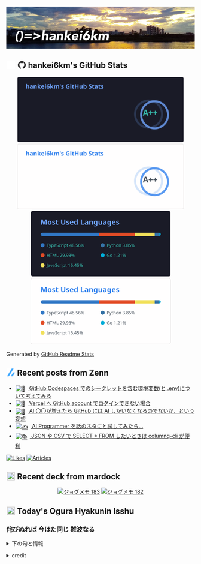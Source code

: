 <p align="center">

![()=>hankei6km](assets/images/header1.jpg)

</p>

<h2>
<img width="24" height="24" style="height:1em;width:1em;margin:0 0.05em 0 0.1em;vertical-align:-0.1em;"
 src="assets/images/github-dark.svg#gh-dark-mode-only" />
<img width="24" height="24" style="height:1em;width:1em;margin:0 0.05em 0 0.1em;vertical-align:-0.1em;"
 src="assets/images/github-light.svg#gh-light-mode-only" />
hankei6km's GitHub Stats
</h2>

<p align="center">

<img width="446" alt="hankei6km's GitHub stats" src="assets/images/stats-dark.svg#gh-dark-mode-only">
<img width="446" alt="hankei6km's GitHub stats" src="assets/images/stats-light.svg#gh-light-mode-only">
<img width="375" alt="Top Langs" src="assets/images/top-langs-dark.svg#gh-dark-mode-only">
<img width="375" alt="Top Langs" src="assets/images/top-langs-light.svg#gh-light-mode-only">

</p>

Generated by [GitHub Readme Stats](https://github.com/anuraghazra/github-readme-stats)

<h2>
<img width="24" height="24" style="width:1em; height:1em; margin: 0 .05em 0 .1em; vertical-align: -0.1em;" src="assets/images/zenn.svg">
Recent posts from Zenn
</h2>

<ul><li><a href="https://zenn.dev/hankei6km/articles/env-in-github-codespaces"><img style="width:1.1em; height:1.1em; margin: 0 .5em 0 .1em; vertical-align: -0.1em;" width="18" height="18" alt="🙊" src="https://twemoji.maxcdn.com/v/13.1.0/72x72/1f64a.png"> GitHub Codespaces でのシークレットを含む環境変数(と .env)について考えてみる</a></li><li><a href="https://zenn.dev/hankei6km/articles/regain-to-link-vercel-account-with-github-account"><img style="width:1.1em; height:1.1em; margin: 0 .5em 0 .1em; vertical-align: -0.1em;" width="18" height="18" alt="🔗" src="https://twemoji.maxcdn.com/v/13.1.0/72x72/1f517.png"> Vercel へ GitHub account でログインできない場合</a></li><li><a href="https://zenn.dev/hankei6km/articles/ai-honyarara"><img style="width:1.1em; height:1.1em; margin: 0 .5em 0 .1em; vertical-align: -0.1em;" width="18" height="18" alt="🗿" src="https://twemoji.maxcdn.com/v/13.1.0/72x72/1f5ff.png"> AI 〇〇が増えたら GitHub には AI しかいなくなるのでないか、という妄想</a></li><li><a href="https://zenn.dev/hankei6km/articles/try-ai-programmer"><img style="width:1.1em; height:1.1em; margin: 0 .5em 0 .1em; vertical-align: -0.1em;" width="18" height="18" alt="✍️" src="https://twemoji.maxcdn.com/v/13.1.0/72x72/270d.png"> AI Programmer を話のネタにと試してみたら…</a></li><li><a href="https://zenn.dev/hankei6km/articles/select-from-json-csv-by-using-columnq-cli"><img style="width:1.1em; height:1.1em; margin: 0 .5em 0 .1em; vertical-align: -0.1em;" width="18" height="18" alt="📚" src="https://twemoji.maxcdn.com/v/13.1.0/72x72/1f4da.png"> JSON や CSV で SELECT * FROM したいときは columnq-cli が便利</a></li></ul>

[![Likes](https://badgen.org/img/zenn/hankei6km/likes?style=flat)](https://zenn.dev/hankei6km)
[![Articles](https://badgen.org/img/zenn/hankei6km/articles?style=flat)](https://zenn.dev/hankei6km)

<h2>
<img width="24" height="24" style="width:1em; height:1em; margin: 0 .05em 0 .1em; vertical-align: -0.1em;" src="https://twemoji.maxcdn.com/v/13.1.0/72x72/1f5bc.png">
Recent deck from mardock
</h2>

<p align="center">
<a href="https://hankei6km.github.io/mardock/deck/2022-10-in-outdoor-183"><img alt="ジョグメモ 183" src="https://hankei6km.github.io/mardock/assets/deck/2022-10-in-outdoor-183/2022-10-in-outdoor-183.png" width="270" height="152"></a>
<a href="https://hankei6km.github.io/mardock/deck/2022-10-in-outdoor-182"><img alt="ジョグメモ 182" src="https://hankei6km.github.io/mardock/assets/deck/2022-10-in-outdoor-182/2022-10-in-outdoor-182.png" width="270" height="152"></a>

</p>

<h2>
<img width="24" height="24" style="width:1em; height:1em; margin: 0 .05em 0 .1em; vertical-align: -0.1em;" src="https://twemoji.maxcdn.com/v/13.1.0/72x72/1f38e.png">
Today's Ogura Hyakunin Isshu
</h2>

<h3>侘びぬれば 今はた同じ 難波なる</h3>
<p><details><summary>下の句と情報</summary><p>身をつくしても 逢はむとぞ思ふ</p><p>(わびぬれば いまはたおなじ なにわなる　みをつくしても あわんとぞおもう)</p><ul><li>歌人 - <a href="http://linkdata.org/resource/rdf1s6833i#kajin_020">http://linkdata.org/resource/rdf1s6833i#kajin_020</a></li><li>読札 - <a href="https://commons.wikimedia.org/wiki/File:Hyakuninisshu_020.jpg">https://commons.wikimedia.org/wiki/File:Hyakuninisshu_020.jpg</a></li><li>異なる記録形式 - <a href="http://linkdata.org/resource/rdf1s8931i#audio_nhk_020">http://linkdata.org/resource/rdf1s8931i#audio_nhk_020</a></li></ul></details></p>

<details>
<summary>credit</summary>

- Title: 小倉百人一首かるたデータ
- Author: [Nanako Takahashi](http://linkdata.org/user/tnanako)
- Source: http://linkdata.org/work/rdf1s6834i
- License: http://creativecommons.org/licenses/by/3.0/deed.ja

</details>

